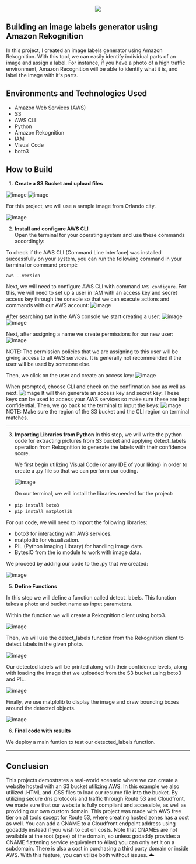 <p align="center">
  <img src="https://i.imgur.com/OKDE67x.png" 
</p>
  
##  Building an image labels generator using Amazon Rekognition

In this project, I created an image labels generator using Amazon Rekognition. With this tool, we can easily identify individual parts of an image and assign a label. For instance, if you have a photo of a high traffic environment, Amazon Recognition will be able to identify what it is, and label the image with it's parts.


<h2>Environments and Technologies Used</h2>

  - Amazon Web Services (AWS)
  - S3 
  - AWS CLI
  - Python
  - Amazon Rekognition
  - IAM
  - Visual Code
  - boto3
  
  
<h2>How to Build</h2>

1. **Create a S3 Bucket and upload files**  

![image](/assets/image1.png)
![image](/assets/image2.png)

For this project, we will use a sample image from Orlando city.

![image](/assets/image3.png)

2. **Install and configure AWS CLI**  
Open the terminal for your operating system and use these commands accordingly:

To check if the AWS CLI (Command Line Interface) was installed successfully on your system, you can run the following command in your terminal or command prompt:

`aws --version`

Next, we will need to configure AWS CLI with command `AWS configure`. For this, we will need to set up a user in IAM with an access key and secret access key through the console so that we can execute actions and commands with our AWS account:
![image](/assets/image5.png)

After searching `IAM` in the AWS console we start creating a user:
![image](/assets/image6.png)
![image](/assets/image7.png)

Next, after assigning a name we create permissions for our new user:
![image](/assets/image8.png)

NOTE: The permission policies that we are assigning to this user will be giving access to all AWS services. It is generally not recommended if the user will be used by someone else.

Then, we click on the user and create an access key:
![image](/assets/image9.png)

When prompted, choose CLI and check on the confirmation box as well as next.
![image](/assets/image10.png)
It will then generate an access key and secret key. These keys can be used to access your AWS services so make sure these are kept confidential. Then, we go back to the terminal to input the keys:
![image](/assets/image11.png)
NOTE: Make sure the region of the S3 bucket and the CLI region on terminal matches.

---

3. **Importing Libraries from Python**
   In this step, we will write the python code for extracting pictures from S3 bucket and applying detect_labels operation from Rekognition to generate the labels with their confidence score.

   We first begin utilizing Visual Code (or any IDE of your liking) in order to create a .py file so that we can perform our coding.

   ![image](/assets/image12.png)

   On our terminal, we will install the libraries needed for the project:
-  `pip install boto3`
-  `pip install matplotlib`

For our code, we will need to import the following libraries:
- boto3 for interacting with AWS services.
- matplotlib for visualization.
- PIL (Python Imaging Library) for handling image data.
- BytesIO from the io module to work with image data.

We proceed by adding our code to the .py that we created:

![image](/assets/image13.png)


5. **Define Functions**

In this step we will define a function called detect_labels. This function takes a photo and bucket name as input parameters.

Within the function we will create a Rekognition client using boto3.

![image](/assets/image14.png)

Then, we will use the detect_labels function from the Rekognition client to detect labels in the given photo.

![image](/assets/image15.png)

Our detected labels will be printed along with their confidence levels, along with loading the image that we uploaded from the S3 bucket using boto3 and PIL. 

![image](/assets/image16.png)

Finally, we use matplolib to display the image and draw bounding boxes around the detected objects.

![image](/assets/image17.png)

6. **Final code with results**

We deploy a main funtion to test our detected_labels function.



 ---

<h2>Conclusion</h2>
This projects demostrates a real-world scenario where we can create a website hosted with an S3 bucket utilizing AWS. In this example we also utilized .HTML and .CSS files to load our resume file into the bucket. By utilizing secure dns protocols and traffic through Route 53 and Cloudfront, we made sure that our website is fully compliant and accessible, as well as providing our own custom domain. This project was made with AWS free tier on all tools except for Route 53, where creating hosted zones has a cost as well. You can add a CNAME to a Cloudfront endpoint address using godaddy instead if you wish to cut on costs. Note that CNAMEs are not available at the root (apex) of the domain, so unless godaddy provides a CNAME flattening service (equivalent to Alias) you can only set it on a subdomain. There is also a cost in purchasing a third party domain or inside AWS. With this feature, you can utilize both without issues.
☁️

